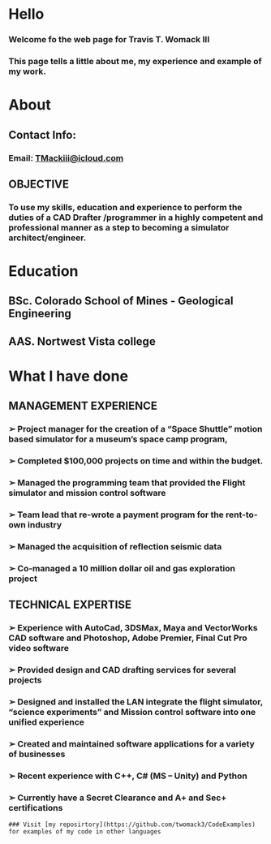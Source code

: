 # Hello
### Welcome fo the web page for Travis T. Womack III
### This page tells a little about me, my experience and example of my work.
# About
## Contact Info:
### Email: TMackiii@icloud.com
## OBJECTIVE
### To use my skills, education and experience to perform the duties of a CAD Drafter /programmer in a highly competent and professional manner as a step to becoming a simulator architect/engineer.
# Education
## BSc. Colorado School of Mines - Geological Engineering
## AAS. Nortwest Vista college
# What I have done
## MANAGEMENT EXPERIENCE
### ➢	Project manager for the creation of a “Space Shuttle” motion based simulator for a museum’s space camp program, 
### ➢	Completed $100,000 projects on time and within the budget.
### ➢	Managed the programming team that provided the Flight simulator and mission control software
### ➢	Team lead that re-wrote a payment program for the rent-to-own industry
### ➢	Managed the acquisition of reflection seismic data
### ➢	Co-managed a 10 million dollar oil and gas exploration project
## TECHNICAL EXPERTISE
### ➢	Experience with AutoCad, 3DSMax, Maya and VectorWorks CAD software and Photoshop, Adobe Premier, Final Cut Pro video software
### ➢	Provided design and CAD drafting services for several projects
### ➢	Designed and installed the LAN integrate the flight simulator, “science experiments”  and Mission control software into one unified experience 
### ➢	Created and maintained software applications for a variety of businesses
### ➢	Recent experience with C++, C# (MS – Unity) and Python

### ➢	Currently have a Secret Clearance and A+ and Sec+ certifications
```
### Visit [my reposirtory](https://github.com/twomack3/CodeExamples) for examples of my code in other languages

